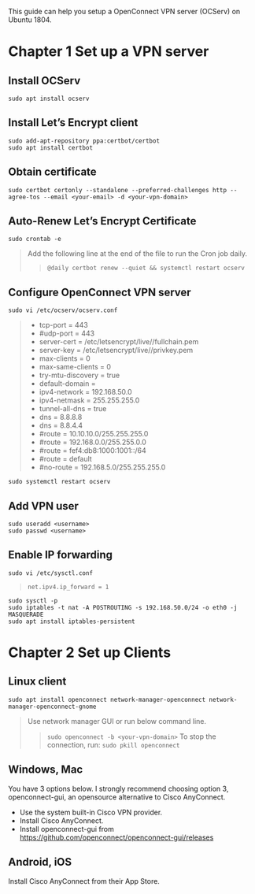This guide can help you setup a OpenConnect VPN server (OCServ) on Ubuntu 1804.

# Chapter 1 Set up a VPN server

## Install OCServ

```
sudo apt install ocserv
```

## Install Let’s Encrypt client

```
sudo add-apt-repository ppa:certbot/certbot
sudo apt install certbot
```

## Obtain certificate

```
sudo certbot certonly --standalone --preferred-challenges http --agree-tos --email <your-email> -d <your-vpn-domain>
```

## Auto-Renew Let’s Encrypt Certificate

```
sudo crontab -e
```

> Add the following line at the end of the file to run the Cron job daily.
>> `@daily certbot renew --quiet && systemctl restart ocserv`

## Configure OpenConnect VPN server

```
sudo vi /etc/ocserv/ocserv.conf
```

> * tcp-port = 443
> * #udp-port = 443
> * server-cert = /etc/letsencrypt/live/<your-vpn-domain>/fullchain.pem
> * server-key = /etc/letsencrypt/live/<your-vpn-domain>/privkey.pem
> * max-clients = 0
> * max-same-clients = 0
> * try-mtu-discovery = true
> * default-domain = <your-vpn-domain>
> * ipv4-network = 192.168.50.0
> * ipv4-netmask = 255.255.255.0
> * tunnel-all-dns = true
> * dns = 8.8.8.8
> * dns = 8.8.4.4
> * #route = 10.10.10.0/255.255.255.0
> * #route = 192.168.0.0/255.255.0.0
> * #route = fef4:db8:1000:1001::/64
> * #route = default
> * #no-route = 192.168.5.0/255.255.255.0

```
sudo systemctl restart ocserv
```

## Add VPN user

```
sudo useradd <username>
sudo passwd <username>
```

## Enable IP forwarding

```
sudo vi /etc/sysctl.conf
```

> `net.ipv4.ip_forward = 1`

```
sudo sysctl -p
sudo iptables -t nat -A POSTROUTING -s 192.168.50.0/24 -o eth0 -j MASQUERADE
sudo apt install iptables-persistent
```


# Chapter 2 Set up Clients

## Linux client
```
sudo apt install openconnect network-manager-openconnect network-manager-openconnect-gnome
```
> Use network manager GUI or run below command line.
>> `sudo openconnect -b <your-vpn-domain>`
>> To stop the connection, run:
>> `sudo pkill openconnect`

## Windows, Mac

You have 3 options below. I strongly recommend choosing option 3, openconnect-gui, an opensource alternative to Cisco AnyConnect.

* Use the system built-in Cisco VPN provider.
* Install Cisco AnyConnect.
* Install openconnect-gui from https://github.com/openconnect/openconnect-gui/releases

## Android, iOS

Install Cisco AnyConnect from their App Store.
